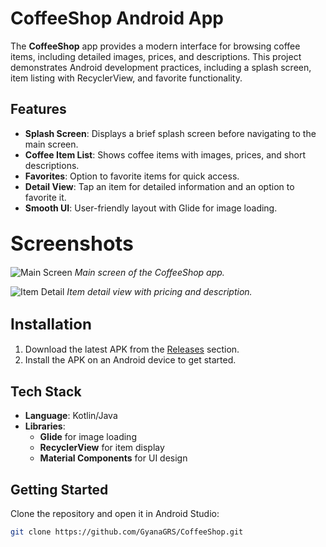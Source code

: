 # CoffeeShop Android App

The **CoffeeShop** app provides a modern interface for browsing coffee items, including detailed images, prices, and descriptions. This project demonstrates Android development practices, including a splash screen, item listing with RecyclerView, and favorite functionality.

## Features

- **Splash Screen**: Displays a brief splash screen before navigating to the main screen.
- **Coffee Item List**: Shows coffee items with images, prices, and short descriptions.
- **Favorites**: Option to favorite items for quick access.
- **Detail View**: Tap an item for detailed information and an option to favorite it.
- **Smooth UI**: User-friendly layout with Glide for image loading.

## <font size="6">Screenshots</font>

![Main Screen](screenshots/main_screen.png)
*Main screen of the CoffeeShop app.*

![Item Detail](screenshots/item_detail.png)
*Item detail view with pricing and description.*

## <font size="5">Installation</font>

1. Download the latest APK from the [Releases](https://github.com/GyanaGRS/CoffeeShop/releases) section.
2. Install the APK on an Android device to get started.

## Tech Stack

- **Language**: Kotlin/Java
- **Libraries**: 
  - **Glide** for image loading
  - **RecyclerView** for item display
  - **Material Components** for UI design

## Getting Started

Clone the repository and open it in Android Studio:
```bash
git clone https://github.com/GyanaGRS/CoffeeShop.git
